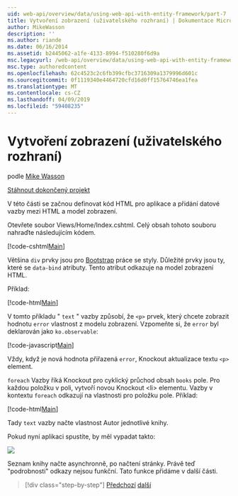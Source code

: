 ```yaml
---
uid: web-api/overview/data/using-web-api-with-entity-framework/part-7
title: Vytvoření zobrazení (uživatelského rozhraní) | Dokumentace Microsoftu
author: MikeWasson
description: ''
ms.author: riande
ms.date: 06/16/2014
ms.assetid: b2445062-a1fe-4133-8994-f510280f6d9a
msc.legacyurl: /web-api/overview/data/using-web-api-with-entity-framework/part-7
msc.type: authoredcontent
ms.openlocfilehash: 62c4523c2c6fb399cfbc3716309a1379996d601c
ms.sourcegitcommit: 0f1119340e4464720cfd16d0ff15764746ea1fea
ms.translationtype: MT
ms.contentlocale: cs-CZ
ms.lasthandoff: 04/09/2019
ms.locfileid: "59408235"
---
```

# <a name="create-the-view-ui"></a>Vytvoření zobrazení (uživatelského rozhraní)

podle [Mike Wasson](https://github.com/MikeWasson)

[Stáhnout dokončený projekt](https://github.com/MikeWasson/BookService)

V této části se začnou definovat kód HTML pro aplikace a přidání datové vazby mezi HTML a model zobrazení.

Otevřete soubor Views/Home/Index.cshtml. Celý obsah tohoto souboru nahraďte následujícím kódem.

[!code-cshtml[Main](part-7/samples/sample1.cshtml)]

Většina `div` prvky jsou pro [Bootstrap](http://getbootstrap.com/) práce se styly. Důležité prvky jsou ty, které se `data-bind` atributy. Tento atribut odkazuje na model zobrazení HTML.

Příklad:

[!code-html[Main](part-7/samples/sample2.html)]

V tomto příkladu &quot; `text` &quot; vazby způsobí, že `<p>` prvek, který chcete zobrazit hodnotu `error` vlastnost z modelu zobrazení. Vzpomeňte si, že `error` byl deklarován jako `ko.observable`:

[!code-javascript[Main](part-7/samples/sample3.js)]

Vždy, když je nová hodnota přiřazená `error`, Knockout aktualizace textu `<p>` element.

`foreach` Vazby říká Knockout pro cyklický průchod obsah `books` pole. Pro každou položku v poli, vytvoří novou Knockout &lt;li&gt; elementu. Vazby v kontextu `foreach` odkazují na vlastnosti pro položku pole. Příklad:

[!code-html[Main](part-7/samples/sample4.html)]

Tady `text` vazby načte vlastnost Autor jednotlivé knihy.

Pokud nyní aplikaci spustíte, by měl vypadat takto:

![](part-7/_static/image1.png)

Seznam knihy načte asynchronně, po načtení stránky. Právě teď &quot;podrobnosti&quot; odkazy nejsou funkční. Tato funkce přidáme v další části.

> [!div class="step-by-step"]
> [Předchozí](part-6.md)
> [další](part-8.md)
